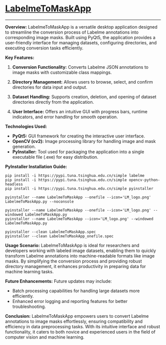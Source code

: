 # [LabelmeToMaskApp](https://github.com/li-jin-1998/LabelmeToMaskApp)

---

**Overview:**
LabelmeToMaskApp is a versatile desktop application designed to streamline the conversion process of Labelme annotations into corresponding image masks. Built using PyQt5, the application provides a user-friendly interface for managing datasets, configuring directories, and executing conversion tasks efficiently.

**Key Features:**
1. **Conversion Functionality:** Converts Labelme JSON annotations to image masks with customizable class mappings.
   
2. **Directory Management:** Allows users to browse, select, and confirm directories for data input and output.
   
3. **Dataset Handling:** Supports creation, deletion, and opening of dataset directories directly from the application.
   
4. **User Interface:** Offers an intuitive GUI with progress bars, runtime indicators, and error handling for smooth operation.
   

**Technologies Used:**
- **PyQt5:** GUI framework for creating the interactive user interface.
- **OpenCV (cv2):** Image processing library for handling image and mask generation.
- **PyInstaller:** Tool used for packaging the application into a single executable file (.exe) for easy distribution.

**PyInstaller Installation Guide:**

```
pip install -i https://pypi.tuna.tsinghua.edu.cn/simple labelme
pip install -i https://pypi.tuna.tsinghua.edu.cn/simple opencv-python-headless
pip install -i https://pypi.tuna.tsinghua.edu.cn/simple pyinstaller
```

```
pyinstaller --name LabelmeToMaskApp --onefile --icon='LM_logo.png' LabelmeToMaskApp.py --noconsole
```

```
pyinstaller --name LabelmeToMaskApp --onefile --icon='LM_logo.png' --windowed LabelmeToMaskApp.py
pyinstaller --name LabelmeToMaskApp --icon='LM_logo.png' --windowed LabelmeToMaskApp.py

pyinstaller --clean LabelmeToMaskApp.spec
pyinstaller --clean LabelmeToMaskApp_onefile.spec
```


**Usage Scenario:**
LabelmeToMaskApp is ideal for researchers and developers working with labeled image datasets, enabling them to quickly transform Labelme annotations into machine-readable formats like image masks. By simplifying the conversion process and providing robust directory management, it enhances productivity in preparing data for machine learning tasks.

**Future Enhancements:**
Future updates may include:
- Batch processing capabilities for handling large datasets more efficiently.
- Enhanced error logging and reporting features for better troubleshooting.

**Conclusion:**
LabelmeToMaskApp empowers users to convert Labelme annotations to image masks effortlessly, ensuring compatibility and efficiency in data preprocessing tasks. With its intuitive interface and robust functionality, it caters to both novice and experienced users in the field of computer vision and machine learning.